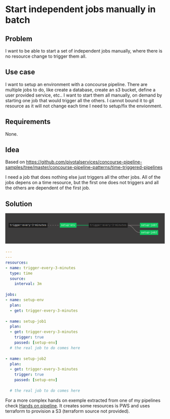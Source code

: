 # Start independent jobs manually in batch

## Problem

I want to be able to start a set of independent jobs manually,
where there is no resource change to trigger them all.

## Use case

I want to setup an environment with a concourse pipeline. There
are multiple jobs to do, like create a database, create an s3 
bucket, define a user provided service, etc.. I want to start
them all manually, on demand by starting one job that would 
trigger all the others. I cannot bound it to git resource as
it will not change each time I need to setup/fix the envionment.


## Requirements

None.

## Idea

Based on https://github.com/pivotalservices/concourse-pipeline-samples/tree/master/concourse-pipeline-patterns/time-triggered-pipelines

I need a job that does nothing else just triggers all the other jobs. All of the jobs depens on a time resource, but the first one
does not triggers and all the others are dependent of the first job.

## Solution

![Pipeline](pipeline.png)

```yml
---
---
resources:
- name: trigger-every-3-minutes
  type: time
  source:
    interval: 3m

jobs:
- name: setup-env
  plan:
  - get: trigger-every-3-minutes

- name: setup-job1
  plan:
  - get: trigger-every-3-minutes
    trigger: true
    passed: [setup-env]
  # the real job to do comes here

- name: setup-job2
  plan:
  - get: trigger-every-3-minutes
    trigger: true
    passed: [setup-env]

  # the real job to do comes here
```

For a more complex hands on exemple extracted from one of my pipelines check [Hands on pipeline](pipeline2.xml). It creates 
some resources is PWS and uses terraform to provision a S3 (terraform source not provided).

